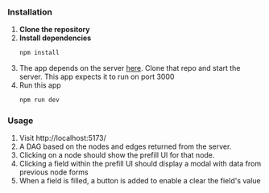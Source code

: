 ### Installation

1. **Clone the repository**
2. **Install dependencies**
   ```bash
   npm install
   ```
3. The app depends on the server [here](https://github.com/mosaic-avantos/frontendchallengeserver). Clone that repo and start the server. This app expects it to run on port 3000
4. Run this app
   ```bash
   npm run dev
   ```

### Usage

1. Visit http://localhost:5173/
2. A DAG based on the nodes and edges returned from the server.
3. Clicking on a node should show the prefill UI for that node.
4. Clicking a field within the prefill UI should display a modal with data from previous node forms
5. When a field is filled, a button is added to enable a clear the field's value
